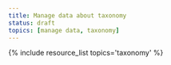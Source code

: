 ```yaml
---
title: Manage data about taxonomy
status: draft
topics: [manage data, taxonomy]
---
```


{% include resource_list topics='taxonomy' %}
